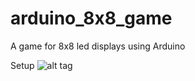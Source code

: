 # arduino_8x8_game
A game for 8x8 led displays using Arduino

Setup 
![alt tag](https://github.com/y0rg1/arduino_8x8_game/blob/master/snake_ledmatrix_bb.png?raw=true)

